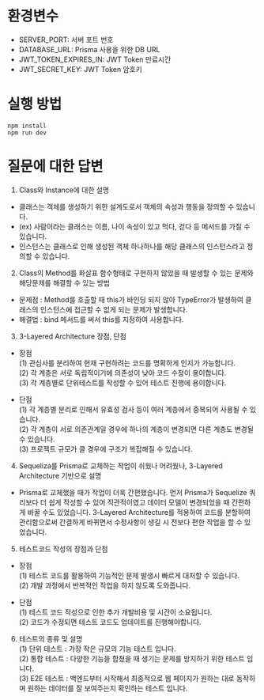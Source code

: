 # 환경변수

- SERVER_PORT: 서버 포트 번호
- DATABASE_URL: Prisma 사용을 위한 DB URL
- JWT_TOKEN_EXPIRES_IN: JWT Token 만료시간
- JWT_SECRET_KEY: JWT Token 암호키

# 실행 방법

```
npm install
npm run dev
```

# 질문에 대한 답변

1. Class와 Instance에 대한 설명

- 클래스는 객체를 생성하기 위한 설계도로서 객체의 속성과 행동을 정의할 수 있습니다.  
- (ex) 사람이라는 클래스는 이름, 나이 속성이 있고 먹다, 걷다 등 메서드를 가질 수 있습니다.  
- 인스턴스는 클래스로 인해 생성된 객체 하나하나를 해당 클래스의 인스턴스라고 정의할 수 있습니다.  

2. Class의 Method를 화살표 함수형태로 구현하지 않았을 때 발생할 수 있는 문제와 해당문제를 해결할 수 있는 방법

- 문제점 : Method를 호출할 때 this가 바인딩 되지 않아 TypeError가 발생하여 클래스의 인스턴스에 접근할 수 없게 되는 문제가 발생합니다.
- 해결법 : bind 메서드를 써서 this를 지정하여 사용합니다.

3. 3-Layered Architecture 장점, 단점  

- 장점  
  (1) 관심사를 분리하여 현재 구현하려는 코드를 명확하게 인지가 가능합니다.  
  (2) 각 계층은 서로 독립적이기에 의존성이 낮아 코드 수정이 용이합니다.  
  (3) 각 계층별로 단위테스트를 작성할 수 있어 테스트 진행에 용이합니다.  

- 단점  
  (1) 각 계층별 분리로 인해서 유효성 검사 등이 여러 계층에서 중복되어 사용될 수 있습니다.  
  (2) 각 계층이 서로 의존관계일 경우에 하나의 계층이 변경되면 다른 계층도 변경될 수 있습니다.  
  (3) 프로젝트 규모가 클 경우에 구조가 복잡해질 수 있습니다.  

4. Sequeliza를 Prisma로 교체하는 작업이 쉬웠나 어려웠나, 3-Layered Architecture 기반으로 설명

- Prisma로 교체했을 때가 작업이 더욱 간편했습니다. 먼저 Prisma가 Sequelize 쿼리보다 더 쉽게 작성할 수 있어 직관적이였고
  데이터 모델이 변경되었을 때 간편하게 바꿀 수도 있었습니다. 3-Layered Architecture를 적용하여 코드를 분할하여 관리함으로써 간결하게 바뀌면서
  수정사항이 생길 시 전보다 편한 작업을 할 수 있었습니다.

5. 테스트코드 작성의 장점과 단점  

- 장점  
  (1) 테스트 코드를 활용하여 기능적인 문제 발생시 빠르게 대처할 수 있습니다.  
  (2) 개발 과정에서 반복적인 작업을 하지 않도록 도와줍니다.  

- 단점  
  (1) 테스트 코드 작성으로 인한 추가 개발비용 및 시간이 소요됩니다.  
  (2) 코드가 수정되면 테스트 코드도 업데이트를 진행해야합니다.  

6. 테스트의 종류 및 설명  
   (1) 단위 테스트 : 가장 작은 규모의 기능 테스트 입니다.  
   (2) 통합 테스트 : 다양한 기능을 합쳤을 때 생기는 문제를 방지하기 위한 테스트 입니다.  
   (3) E2E 테스트 : 백엔드부터 시작해서 최종적으로 웹 페이지가 원하는 대로 동작하며 원하는 데이터를 잘 보여주는지 확인하는 테스트 입니다.  
